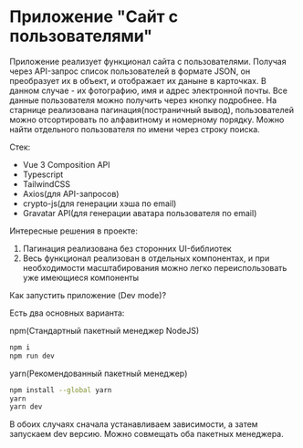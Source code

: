 # Приложение "Сайт с пользователями"

Приложение реализует функционал сайта с пользователями. Получая через API-запрос список пользователей в формате JSON, он преобразует их в объект, и отображает их даныне в карточках.
В данном случае - их фотографию, имя и адрес электронной почты. Все данные пользователя можно получить через кнопку подробнее.
На старнице реализована пагинация(постраничный вывод), пользователей можно отсортировать по алфавитному и номерному порядку. Можно найти отдельного пользователя по имени через строку поиска.

Стек:
- Vue 3 Composition API
- Typescript
- TailwindCSS
- Axios(для API-запросов)
- crypto-js(для генерации хэша по email)
- Gravatar API(для генерации аватара пользователя по email)

Интересные решения в проекте:
1. Пагинация реализована без сторонних UI-библиотек
2. Весь функционал реализован в отдельных компонентах, и при необходимости масштабирования можно легко переиспользовать уже имеющиеся компоненты

Как запустить приложение (Dev mode)?

Есть два основных варианта:

npm(Стандартный пакетный менеджер NodeJS) 

```sh
npm i
npm run dev
```

yarn(Рекомендованный пакетный менеджер)

```sh
npm install --global yarn
yarn
yarn dev
```

В обоих случаях сначала устанавливаем зависимости, а затем запускаем dev версию. Можно совмещать оба пакетных менеджера.
